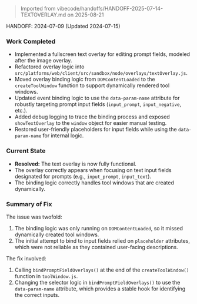 > Imported from vibecode/handoffs/HANDOFF-2025-07-14-TEXTOVERLAY.md on 2025-08-21

HANDOFF: 2024-07-09 (Updated 2024-07-15)

### Work Completed
- Implemented a fullscreen text overlay for editing prompt fields, modeled after the image overlay.
- Refactored overlay logic into `src/platforms/web/client/src/sandbox/node/overlays/textOverlay.js`.
- Moved overlay binding logic from `DOMContentLoaded` to the `createToolWindow` function to support dynamically rendered tool windows.
- Updated event binding logic to use the `data-param-name` attribute for robustly targeting prompt input fields (`input_prompt`, `input_negative`, etc.).
- Added debug logging to trace the binding process and exposed `showTextOverlay` to the `window` object for easier manual testing.
- Restored user-friendly placeholders for input fields while using the `data-param-name` for internal logic.

### Current State
- **Resolved:** The text overlay is now fully functional.
- The overlay correctly appears when focusing on text input fields designated for prompts (e.g., `input_prompt`, `input_text`).
- The binding logic correctly handles tool windows that are created dynamically.

### Summary of Fix
The issue was twofold:
1.  The binding logic was only running on `DOMContentLoaded`, so it missed dynamically created tool windows.
2.  The initial attempt to bind to input fields relied on `placeholder` attributes, which were not reliable as they contained user-facing descriptions.

The fix involved:
1.  Calling `bindPromptFieldOverlays()` at the end of the `createToolWindow()` function in `toolWindow.js`.
2.  Changing the selector logic in `bindPromptFieldOverlays()` to use the `data-param-name` attribute, which provides a stable hook for identifying the correct inputs.